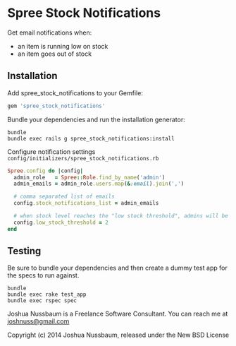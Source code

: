 Spree Stock Notifications
=======================

Get email notifications when:

 - an item is running low on stock
 - an item goes out of stock

Installation
------------

Add spree_stock_notifications to your Gemfile:

```ruby
gem 'spree_stock_notifications'
```

Bundle your dependencies and run the installation generator:

```shell
bundle
bundle exec rails g spree_stock_notifications:install
```

Configure notification settings `config/initializers/spree_stock_notifications.rb`

```ruby
Spree.config do |config|
  admin_role   = Spree::Role.find_by_name('admin')
  admin_emails = admin_role.users.map(&:email).join(',')

  # comma separated list of emails
  config.stock_notifications_list = admin_emails

  # when stock level reaches the "low stock threshold", admins will be notified. Default is 1
  config.low_stock_threshold = 2
end
```

Testing
-------

Be sure to bundle your dependencies and then create a dummy test app for the specs to run against.

```shell
bundle
bundle exec rake test_app
bundle exec rspec spec
```

Joshua Nussbaum is a Freelance Software Consultant. You can reach me at joshnuss@gmail.com

Copyright (c) 2014 Joshua Nussbaum, released under the New BSD License
